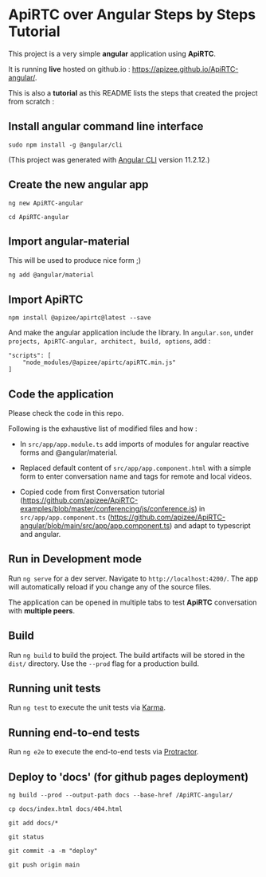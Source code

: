 # ApiRTC over Angular Steps by Steps Tutorial

This project is a very simple **angular** application using **ApiRTC**. 

It is running **live** hosted on github.io : https://apizee.github.io/ApiRTC-angular/.

This is also a **tutorial** as this README lists the steps that created the project from scratch :

## Install angular command line interface

`sudo npm install -g @angular/cli`

(This project was generated with [Angular CLI](https://github.com/angular/angular-cli) version 11.2.12.)

## Create the new angular app

`ng new ApiRTC-angular`

`cd ApiRTC-angular`

## Import angular-material 

This will be used to produce nice form ;)

`ng add @angular/material`

## Import **ApiRTC**

`npm install @apizee/apirtc@latest --save`

And make the angular application include the library. In `angular.son`, under `projects, ApiRTC-angular, architect, build, options`, add :

    "scripts": [
        "node_modules/@apizee/apirtc/apiRTC.min.js"
    ]

## Code the application

Please check the code in this repo.

Following is the exhaustive list of modified files and how :

* In `src/app/app.module.ts` add imports of modules for angular reactive forms and @angular/material. 

* Replaced default content of `src/app/app.component.html` with a simple form to enter conversation name and tags for remote and local videos.

* Copied code from first Conversation tutorial (https://github.com/apizee/ApiRTC-examples/blob/master/conferencing/js/conference.js) in `src/app/app.component.ts` (https://github.com/apizee/ApiRTC-angular/blob/main/src/app/app.component.ts) and adapt to typescript and angular.

## Run in Development mode

Run `ng serve` for a dev server. Navigate to `http://localhost:4200/`. The app will automatically reload if you change any of the source files.

The application can be opened in multiple tabs to test **ApiRTC** conversation with **multiple peers**.

## Build

Run `ng build` to build the project. The build artifacts will be stored in the `dist/` directory. Use the `--prod` flag for a production build.

## Running unit tests

Run `ng test` to execute the unit tests via [Karma](https://karma-runner.github.io).

## Running end-to-end tests

Run `ng e2e` to execute the end-to-end tests via [Protractor](http://www.protractortest.org/).

## Deploy to 'docs' (for github pages deployment)

`ng build --prod --output-path docs --base-href /ApiRTC-angular/`

`cp docs/index.html docs/404.html`

`git add docs/*`

`git status`

`git commit -a -m "deploy"`

`git push origin main`
